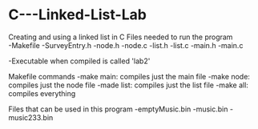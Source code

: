 # C---Linked-List-Lab
Creating and using a linked list in C
Files needed to run the program <br />
-Makefile
-SurveyEntry.h
-node.h
-node.c
-list.h
-list.c
-main.h
-main.c
  
-Executable when compiled is called 'lab2'

Makefile commands
  -make main: compiles just the main file
  -make node: compiles just the node file
  -made list: compiles just the list file
  -make all: compiles everything
  
 Files that can be used in this program
    -emptyMusic.bin
    -music.bin
    -music233.bin
